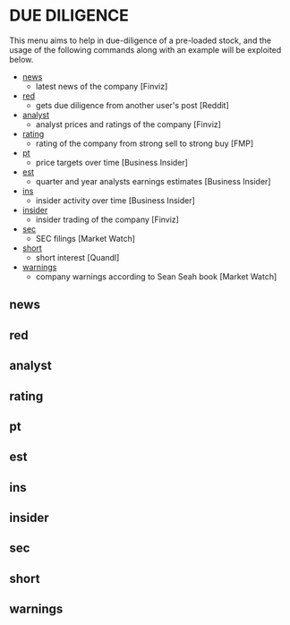 # DUE DILIGENCE

This menu aims to help in due-diligence of a pre-loaded stock, and the usage of the following commands along with an example will be exploited below.

  * [news](#news)
    - latest news of the company [Finviz]
  * [red](#red)
    - gets due diligence from another user's post [Reddit]
  * [analyst](#analyst)
    - analyst prices and ratings of the company [Finviz] 
  * [rating](#rating)
    - rating of the company from strong sell to strong buy [FMP]
  * [pt](#pt)
    - price targets over time [Business Insider] 
  * [est](#est)
    - quarter and year analysts earnings estimates [Business Insider]
  * [ins](#ins)
    - insider activity over time [Business Insider]
  * [insider](#insider)
    - insider trading of the company [Finviz]
  * [sec](#sec)
    - SEC filings [Market Watch]
  * [short](#short)
    - short interest [Quandl]
  * [warnings](#warnings)
    - company warnings according to Sean Seah book [Market Watch]

## news <a name="news"></a>

## red <a name="red"></a>

## analyst <a name="analyst"></a>

## rating <a name="rating"></a>

## pt <a name="pt"></a>

## est <a name="est"></a>

## ins <a name="ins"></a>

## insider <a name="insider"></a>

## sec <a name="sec"></a>

## short <a name="short"></a>

## warnings <a name="warnings"></a>
